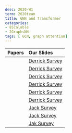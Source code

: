 ```yaml
---
desc: 2020-W1
term: 2020team
title: GNN and Transformer 
categories:
- 8Scalable
- 2GraphsNN
tags: [ GCN, graph attention]  
---
```





| Papers |  Our Slides |
| -------------------------------------: | :------------------------------------- |
| | [Derrick Survey]({{site.baseurl}}/talks-mb2019/Derrick_201906_GCN_Fundamentals.pdf) |
| | [Derrick Survey]({{site.baseurl}}/talks-mb2019/Derrick_201906_Sparsification.pdf) |
| | [Derrick Survey]({{site.baseurl}}/talks-mb2019/Derrick_201907_GCN_more_Complexity.pdf) |
| | [Derrick Survey]({{site.baseurl}}/talks-mb2019/Derrick_201905_PyTorchBigGraph.pdf) |
| | [Derrick Survey]({{site.baseurl}}/talks-mb2019/Derrick_201905_PyTorchGeometric.pdf) |
| | [Derrick Survey]({{site.baseurl}}/talks-mb2019/Derrick_201906_GCN_complexityAnalysis-writeup.pdf) |
| | [Jack Survey]({{site.baseurl}}/talks-mb2019/Jack_20190530-LargeScaleGNNTransformer.pdf) |
| | [Jack Survey]({{site.baseurl}}/talks-mb2019/Jack_20190624-GraphMarkovNetworks.pdf) |
| | [Jak Survey]({{site.baseurl}}/talks-mb2019/Jack_20190627-LongRangeandInterpretableBERT.pdf) |

